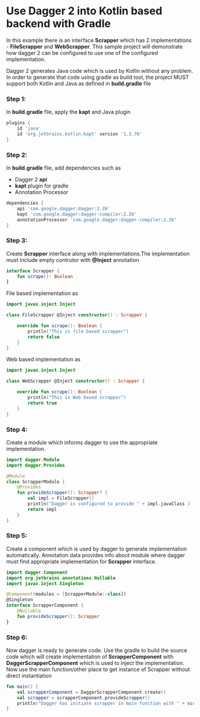 # Use Dagger 2 into Kotlin based backend with Gradle
In this example there is an interface **Scrapper** which has 2 implementations - **FileScrapper** and **WebScrapper**. This sample project will demonstrate how dagger 2 can be configured to use one of the configured implementation.
 
Dagger 2 generates Java code which is used by Kotlin without any problem. In order to generate that code using gradle as build tool, the project MUST support both Kotlin and Java as defined in **build.gradle** file 

### Step 1:
In **build.gradle** file, apply the **kapt** and Java plugin

```groovy
plugins {
    id 'java'
    id 'org.jetbrains.kotlin.kapt' version '1.3.70'
}
```` 
### Step 2:
In **build.gradle** file, add dependencies such as  
- Dagger 2 **api**
- **kapt** plugin for gradle
- Annotation Processor

```groovy
dependencies {
    api 'com.google.dagger:dagger:2.26'
    kapt 'com.google.dagger:dagger-compiler:2.26'
    annotationProcessor 'com.google.dagger:dagger-compiler:2.26'
}
````

### Step 3:
Create **Scrapper** interface along with implementations.The implementation must include empty contrutor with **@Inject** annotation 
```kotlin
interface Scrapper {
    fun scrape(): Boolean
}
```
File based implementation as
```kotlin
import javax.inject.Inject

class FileScrapper @Inject constructor() : Scrapper {

    override fun scrape(): Boolean {
        println("This is file based scrapper")
        return false
    }
}
```
Web based implementation as
```kotlin
import javax.inject.Inject

class WebScrapper @Inject constructor() : Scrapper {

    override fun scrape(): Boolean {
        println("This is Web based scrapper")
        return true
    }
}
```

### Step 4:
Create a module which informs dagger to use the appropriate implementation. 
```kotlin
import dagger.Module
import dagger.Provides

@Module
class ScrapperModule {
    @Provides
    fun provideScrapper(): Scrapper? {
        val impl = FileScrapper()
        println("Dagger is configured to provide " + impl.javaClass )
        return impl
    }
}
```

### Step 5:
Create a component which is used by dagger to generate implementation automatically.
Annotation data provides info about module where dagger must find appropriate implementation for **Scrapper** interface.


```Kotlin
import dagger.Component
import org.jetbrains.annotations.Nullable
import javax.inject.Singleton

@Component(modules = [ScrapperModule::class])
@Singleton
interface ScrapperComponent {
    @Nullable
    fun provideScrapper(): Scrapper
} 
```
### Step 6:
Now dagger is ready to generate code. Use the gradle to build the source code which will create implementation of **ScrapperComponent** with **DaggerScrapperComponent** which is used to inject the implementation. Now use the main function/other place to get instance of Scrapper without direct instantiation

```Kotlin
fun main() {
    val scrapperComponent = DaggerScrapperComponent.create()
    val scrapper = scrapperComponent.provideScrapper()
    println("Dagger has initiate scrapper in main function with " + scrapper.javaClass)
}
```


   
